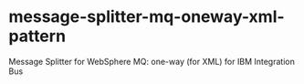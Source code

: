 message-splitter-mq-oneway-xml-pattern
======================================

Message Splitter for WebSphere MQ: one-way (for XML) for IBM Integration Bus
